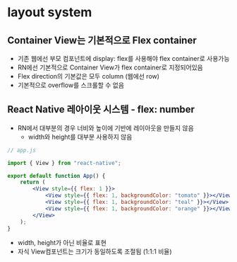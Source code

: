 # layout system

## Container View는 기본적으로 Flex container

- 기존 웹에선 부모 컴포넌트에 display: flex를 사용해야 flex container로 사용가능
- RN에선 기본적으로 Container View가 flex container로 지정되어있음
- Flex direction의 기본값은 모두 column (웹에선 row)
- 기본적으로 overflow를 스크롤할 수 없음

## React Native 레아이웃 시스템 - flex: number

- RN에서 대부분의 경우 너비와 높이에 기반에 레이아웃을 만들지 않음
  - width와 height를 대부분 사용하지 않음

```jsx
// app.js

import { View } from "react-native";

export default function App() {
	return (
		<View style={{ flex: 1 }}>
			<View style={{ flex: 1, backgroundColor: "tomato" }}></View>
			<View style={{ flex: 1, backgroundColor: "teal" }}></View>
			<View style={{ flex: 1, backgroundColor: "orange" }}></View>
		</View>
	);
}
```

- width, height가 아닌 비율로 표현
- 자식 View컴포넌트는 크기가 동일하도록 조절됨 (1:1:1 비율)
